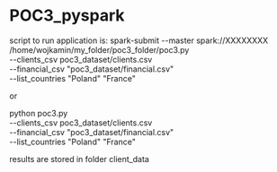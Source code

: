 # POC3_pyspark
 
script to run application is:
spark-submit --master  spark://XXXXXXXX \
/home/wojkamin/my_folder/poc3_folder/poc3.py \
--clients_csv poc3_dataset/clients.csv \
--financial_csv "poc3_dataset/financial.csv" \
--list_countries "Poland" "France"

or

python poc3.py \
--clients_csv poc3_dataset/clients.csv \
--financial_csv "poc3_dataset/financial.csv" \
--list_countries "Poland" "France"

results are stored in folder client_data
